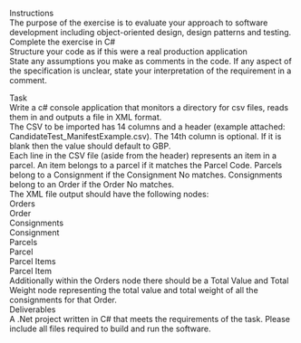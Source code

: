 Instructions  
The purpose of the exercise is to evaluate your approach to software development including object-oriented design, design patterns and testing.  
Complete the exercise in C#  
Structure your code as if this were a real production application  
State any assumptions you make as comments in the code. If any aspect of the specification is unclear, state your interpretation of the requirement in a comment.  
  
Task  
Write a c# console application that monitors a directory for csv files, reads them in and outputs a file in XML format.  
The CSV to be imported has 14 columns and a header (example attached: CandidateTest_ManifestExample.csv). The 14th column is optional. If it is blank then the value should default to GBP.  
Each line in the CSV file (aside from the header) represents an item in a parcel. An item belongs to a parcel if it matches the Parcel Code. Parcels belong to a Consignment if the Consignment No matches. Consignments belong to an Order if the Order No matches.  
The XML file output should have the following nodes:  
Orders  
Order  
Consignments  
Consignment  
Parcels  
Parcel  
Parcel Items  
Parcel Item  
Additionally within the Orders node there should be a Total Value and Total Weight node representing the total value and total weight of all the consignments for that Order.   
Deliverables  
A .Net project written in C# that meets the requirements of the task. Please include all files required to build and run the software.  
